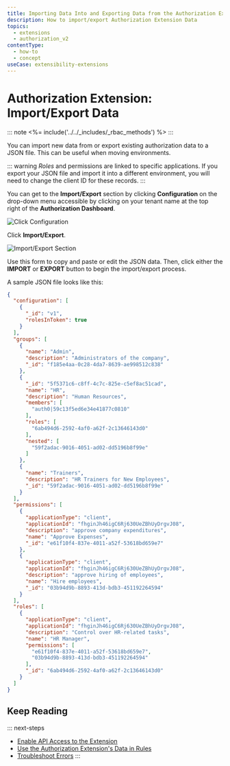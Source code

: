 ```yaml
---
title: Importing Data Into and Exporting Data from the Authorization Extension
description: How to import/export Authorization Extension Data
topics:
  - extensions
  - authorization_v2
contentType:
  - how-to
  - concept
useCase: extensibility-extensions
---
```


# Authorization Extension: Import/Export Data

::: note
<%= include('../../_includes/_rbac_methods') %>
:::

You can import new data from or export existing authorization data to a JSON file. This can be useful when moving environments. 

::: warning
<dfn data-key="role">Roles</dfn> and permissions are linked to specific applications. If you export your JSON file and import it into a different environment, you will need to change the client ID for these records.
:::

You can get to the **Import/Export** section by clicking **Configuration** on the drop-down menu accessible by clicking on your tenant name at the top right of the **Authorization Dashboard**.

![Click Configuration](/media/articles/extensions/authorization/click-configuration.png)

Click **Import/Export**.

![Import/Export Section](/media/articles/extensions/authorization/import-export.png)

Use this form to copy and paste or edit the JSON data. Then, click either the **IMPORT** or **EXPORT** button to begin the import/export process.

A sample JSON file looks like this:

```json
{
  "configuration": [
    {
      "_id": "v1",
      "rolesInToken": true
    }
  ],
  "groups": [
    {
      "name": "Admin",
      "description": "Administrators of the company",
      "_id": "f185e4aa-0c28-4da7-8639-ae998512c838"
    },
    {
      "_id": "5f5371c6-c8ff-4c7c-825e-c5ef8ac51cad",
      "name": "HR",
      "description": "Human Resources",
      "members": [
        "auth0|59c13f5ed6e34e41877c0810"
      ],
      "roles": [
        "6ab494d6-2592-4af0-a62f-2c13646143d0"
      ],
      "nested": [
        "59f2adac-9016-4051-ad02-dd5196b8f99e"
      ]
    },
    {
      "name": "Trainers",
      "description": "HR Trainers for New Employees",
      "_id": "59f2adac-9016-4051-ad02-dd5196b8f99e"
    }
  ],
  "permissions": [
    {
      "applicationType": "client",
      "applicationId": "fhginJh46igC6Rj630UeZBhUyDrgvJ08",
      "description": "approve company expenditures",
      "name": "Approve Expenses",
      "_id": "e61f10f4-837e-4011-a52f-53618bd659e7"
    },
    {
      "applicationType": "client",
      "applicationId": "fhginJh46igC6Rj630UeZBhUyDrgvJ08",
      "description": "approve hiring of employees",
      "name": "Hire employees",
      "_id": "03b94d9b-8893-413d-bdb3-451192264594"
    }
  ],
  "roles": [
    {
      "applicationType": "client",
      "applicationId": "fhginJh46igC6Rj630UeZBhUyDrgvJ08",
      "description": "Control over HR-related tasks",
      "name": "HR Manager",
      "permissions": [
        "e61f10f4-837e-4011-a52f-53618bd659e7",
        "03b94d9b-8893-413d-bdb3-451192264594"
      ],
      "_id": "6ab494d6-2592-4af0-a62f-2c13646143d0"
    }
  ]
}
```

## Keep Reading

::: next-steps
* [Enable API Access to the Extension](/extensions/authorization-extension/v2/api-access)
* [Use the Authorization Extension's Data in Rules](/extensions/authorization-extension/v2/rules)
* [Troubleshoot Errors](/extensions/authorization-extension/v2/troubleshooting)
:::
